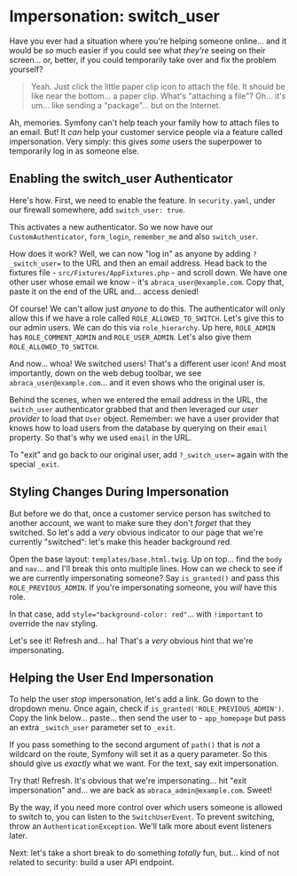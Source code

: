 # Impersonation: switch_user

Have you ever had a situation where you're helping someone online... and it would
be *so* much easier if you could see what *they're* seeing on their screen... or,
better, if you could temporarily take over and fix the problem yourself?

> Yeah. Just click the little paper clip icon to attach the file. It should
> be like near the bottom... a paper clip. What's "attaching a file"? Oh... it's
> um... like sending a "package"... but on the Internet.

Ah, memories. Symfony can't help teach your family how to attach files to an email.
But! It *can* help your customer service people via a feature called impersonation.
Very simply: this gives *some* users the superpower to temporarily log in as someone
else.

## Enabling the switch_user Authenticator

Here's how. First, we need to enable the feature. In `security.yaml`, under
our firewall somewhere, add `switch_user: true`.

This activates a new authenticator. So we now have our `CustomAuthenticator`,
`form_login`, `remember_me` and also `switch_user`.

How does it work? Well, we can now "log in" as anyone by adding `?_switch_user=`
to the URL and then an email address. Head back to the fixtures file -
`src/Fixtures/AppFixtures.php` - and scroll down. We have one other user whose
email we know - it's `abraca_user@example.com`. Copy that, paste it on the end of
the URL and... access denied!

Of course! We can't allow just *anyone* to do this. The authenticator will only allow
this if we have a role called `ROLE_ALLOWED_TO_SWITCH`. Let's give this to our admin
users. We can do this via `role_hierarchy`. Up here, `ROLE_ADMIN` has
`ROLE_COMMENT_ADMIN` and `ROLE_USER_ADMIN`. Let's also give them
`ROLE_ALLOWED_TO_SWITCH`.

And now... whoa! We switched users! That's a different user icon! And most
importantly, down on the web debug toolbar, we see `abraca_user@example.com`...
and it even shows who the original user is.

Behind the scenes, when we entered the email address in the URL, the `switch_user`
authenticator grabbed that and then leveraged our *user provider* to load that
`User` object. Remember: we have a user provider that knows how to load users from
the database by querying on their `email` property. So that's why we used `email`
in the URL.

To "exit" and go back to our original user, add `?_switch_user=` again with the
special `_exit`.

## Styling Changes During Impersonation

But before we do that, once a customer service person has switched to another account,
we want to make sure they don't *forget* that they switched. So let's add
a *very* obvious indicator to our page that we're currently "switched": let's make
this header background red.

Open the base layout: `templates/base.html.twig`. Up on top... find the `body` and
`nav`...  and I'll break this onto multiple lines. How can we check to see if we
are currently impersonating someone? Say `is_granted()` and pass this
`ROLE_PREVIOUS_ADMIN`. If you're impersonating someone, you *will* have this role.

In that case, add `style="background-color: red"`... with `!important`  to override
the nav styling.

Let's see it! Refresh and... ha! That's a *very* obvious hint that we're impersonating.

## Helping the User End Impersonation

To help the user *stop* impersonation, let's add a link. Go down to the dropdown
menu. Once again, check if `is_granted('ROLE_PREVIOUS_ADMIN')`. Copy the link below...
paste... then send the user to - `app_homepage` but pass an extra
`_switch_user` parameter set to `_exit`.

If you pass something to the second argument of `path()` that is *not* a wildcard
on the route, Symfony will set it as a query parameter. So this should give us
*exactly* what we want. For the text, say exit impersonation.

Try that! Refresh. It's obvious that we're impersonating... hit "exit impersonation"
and... we are back as `abraca_admin@example.com`. Sweet!

By the way, if you need more control over which users someone is allowed to switch
to, you can listen to the `SwitchUserEvent`. To prevent switching, throw an
`AuthenticationException`. We'll talk more about event listeners later.

Next: let's take a short break to do something *totally* fun, but... kind of not
related to security: build a user API endpoint.
